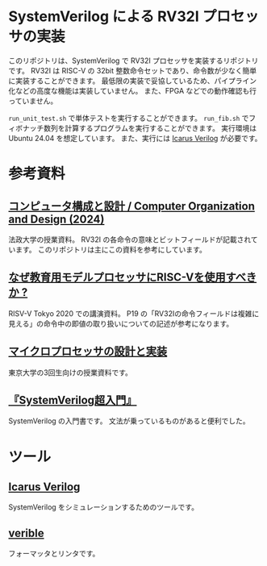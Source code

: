 # SystemVerilog による RV32I プロセッサの実装

このリポジトリは、SystemVerilog で RV32I プロセッサを実装するリポジトリです。
RV32I は RISC-V の 32bit 整数命令セットであり、命令数が少なく簡単に実装することができます。
最低限の実装で妥協しているため、パイプライン化などの高度な機能は実装していません。
また、FPGA などでの動作確認も行っていません。

`run_unit_test.sh` で単体テストを実行することができます。
`run_fib.sh` でフィボナッチ数列を計算するプログラムを実行することができます。
実行環境は Ubuntu 24.04 を想定しています。
また、実行には [Icarus Verilog](https://github.com/steveicarus/iverilog) が必要です。

# 参考資料

## [コンピュータ構成と設計 / Computer Organization and Design (2024)](https://yamin.cis.k.hosei.ac.jp/lectures/cod/)
法政大学の授業資料。
RV32I の各命令の意味とビットフィールドが記載されています。
このリポジトリは主にこの資料を参考にしています。

## [なぜ教育用モデルプロセッサにRISC-Vを使用すべきか ?](https://riscv.or.jp/wp-content/uploads/day1_15_keio-Hideharu-Amano_RVdayTokyo.pdf)
RISV-V Tokyo 2020 での講演資料。
P19 の「RV32Iの命令フィールドは複雑に見える」の命令中の即値の取り扱いについての記述が参考になります。

## [マイクロプロセッサの設計と実装](https://exp.mtl.t.u-tokyo.ac.jp/2022/b3exp/-/wikis/home)
東京大学の3回生向けの授業資料です。

## [『SystemVerilog超入門』](https://www.kyoritsu-pub.co.jp/book/b10031708.html)
SystemVerilog の入門書です。
文法が乗っているものがあると便利でした。

# ツール

## [Icarus Verilog](https://steveicarus.github.io/iverilog/)
SystemVerilog をシミュレーションするためのツールです。

## [verible](https://github.com/chipsalliance/verible)
フォーマッタとリンタです。
